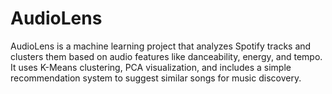 # AudioLens
AudioLens is a machine learning project that analyzes Spotify tracks and clusters them based on audio features like danceability, energy, and tempo. It uses K-Means clustering, PCA visualization, and includes a simple recommendation system to suggest similar songs for music discovery.
